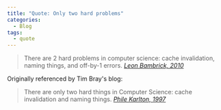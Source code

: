 ```yaml
---
title: "Quote: Only two hard problems"
categories:
  - Blog
tags:
  - quote
---
```


> There are 2 hard problems in computer science: cache invalidation, naming things, and off-by-1 errors.
<cite><a href="https://x.com/secretGeek/status/7269997868">Leon Bambrick, 2010</a></cite>

Originally referenced by Tim Bray's blog:

> There are only two hard things in Computer Science: cache invalidation and naming things.
<cite><a href="https://www.tbray.org/ongoing/When/200x/2005/12/23/UPI">Phile Karlton, 1997</a></cite>

